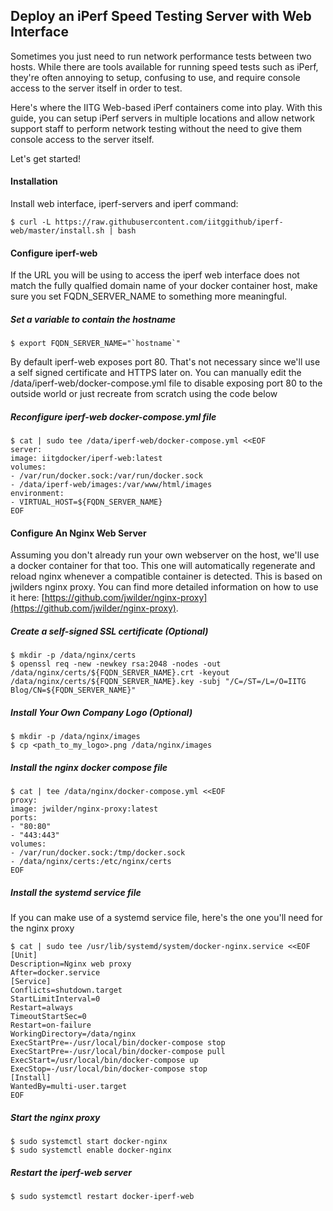 ## Deploy an iPerf Speed Testing Server with Web Interface

Sometimes you just need to run network performance tests between two hosts. While there are tools available for running speed tests such as iPerf, they're often annoying to setup, confusing to use, and require console access to the server itself in order to test.

Here's where the IITG Web-based iPerf containers come into play. With this guide, you can setup iPerf servers in multiple locations and allow network support staff to perform network testing without the need to give them console access to the server itself.

Let's get started!

#### Installation

Install web interface, iperf-servers and iperf command:

```
$ curl -L https://raw.githubusercontent.com/iitggithub/iperf-web/master/install.sh | bash
```

#### Configure iperf-web

If the URL you will be using to access the iperf web interface does not match the fully qualfied domain name of your docker container host, make sure you set FQDN_SERVER_NAME to something more meaningful.

##### Set a variable to contain the hostname

```
$ export FQDN_SERVER_NAME="`hostname`"
```

By default iperf-web exposes port 80. That's not necessary since we'll use a self signed certificate and HTTPS later on. You can manually edit the /data/iperf-web/docker-compose.yml file to disable exposing port 80 to the outside world or just recreate from scratch using the code below

##### Reconfigure iperf-web docker-compose.yml file

```
$ cat | sudo tee /data/iperf-web/docker-compose.yml <<EOF
server:
image: iitgdocker/iperf-web:latest
volumes:
- /var/run/docker.sock:/var/run/docker.sock
- /data/iperf-web/images:/var/www/html/images
environment:
- VIRTUAL_HOST=${FQDN_SERVER_NAME}
EOF
```

#### Configure An Nginx Web Server

Assuming you don't already run your own webserver on the host, we'll use a docker container for that too. This one will automatically regenerate and reload nginx whenever a compatible container is detected. This is based on jwilders nginx proxy. You can find more detailed information on how to use it here: [https://github.com/jwilder/nginx-proxy](https://github.com/jwilder/nginx-proxy).

##### Create a self-signed SSL certificate (Optional)

```
$ mkdir -p /data/nginx/certs 
$ openssl req -new -newkey rsa:2048 -nodes -out /data/nginx/certs/${FQDN_SERVER_NAME}.crt -keyout /data/nginx/certs/${FQDN_SERVER_NAME}.key -subj "/C=/ST=/L=/O=IITG Blog/CN=${FQDN_SERVER_NAME}"
```

##### Install Your Own Company Logo (Optional)

```
$ mkdir -p /data/nginx/images
$ cp <path_to_my_logo>.png /data/nginx/images
```

##### Install the nginx docker compose file

```
$ cat | tee /data/nginx/docker-compose.yml <<EOF
proxy:
image: jwilder/nginx-proxy:latest
ports:
- "80:80"
- "443:443"
volumes:
- /var/run/docker.sock:/tmp/docker.sock
- /data/nginx/certs:/etc/nginx/certs
EOF
```

##### Install the systemd service file

If you can make use of a systemd service file, here's the one you'll need for the nginx proxy

```
$ cat | sudo tee /usr/lib/systemd/system/docker-nginx.service <<EOF
[Unit]
Description=Nginx web proxy
After=docker.service
[Service]
Conflicts=shutdown.target
StartLimitInterval=0
Restart=always
TimeoutStartSec=0
Restart=on-failure
WorkingDirectory=/data/nginx
ExecStartPre=-/usr/local/bin/docker-compose stop
ExecStartPre=-/usr/local/bin/docker-compose pull
ExecStart=/usr/local/bin/docker-compose up
ExecStop=-/usr/local/bin/docker-compose stop
[Install]
WantedBy=multi-user.target
EOF
```

##### Start the nginx proxy

```
$ sudo systemctl start docker-nginx
$ sudo systemctl enable docker-nginx
```

##### Restart the iperf-web server

```
$ sudo systemctl restart docker-iperf-web
```
